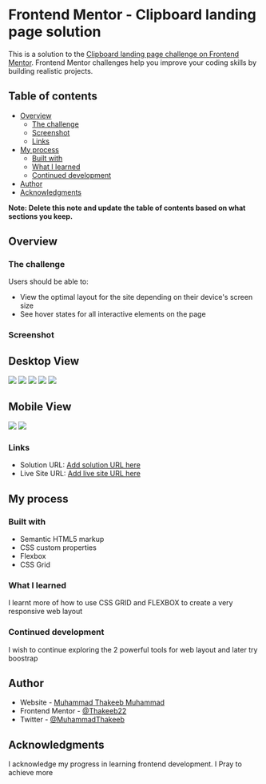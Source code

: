 # Frontend Mentor - Clipboard landing page solution

This is a solution to the [Clipboard landing page challenge on Frontend Mentor](https://www.frontendmentor.io/challenges/clipboard-landing-page-5cc9bccd6c4c91111378ecb9). Frontend Mentor challenges help you improve your coding skills by building realistic projects. 

## Table of contents

- [Overview](#overview)
  - [The challenge](#the-challenge)
  - [Screenshot](#screenshot)
  - [Links](#links)
- [My process](#my-process)
  - [Built with](#built-with)
  - [What I learned](#what-i-learned)
  - [Continued development](#continued-development)
- [Author](#author)
- [Acknowledgments](#acknowledgments)

**Note: Delete this note and update the table of contents based on what sections you keep.**

## Overview

### The challenge

Users should be able to:

- View the optimal layout for the site depending on their device's screen size
- See hover states for all interactive elements on the page

### Screenshot

## Desktop View
![](./design/Frontend%20Mentor%20_%20Clipboard%20landing%20page%20-%20Google%20Chrome%2008_06_2025%2001_51_30.png)
![](./design/Frontend%20Mentor%20_%20Clipboard%20landing%20page%20-%20Google%20Chrome%2008_06_2025%2001_51_39.png)
![](./design/Frontend%20Mentor%20_%20Clipboard%20landing%20page%20-%20Google%20Chrome%2008_06_2025%2001_51_46.png)
![](./design/Frontend%20Mentor%20_%20Clipboard%20landing%20page%20-%20Google%20Chrome%2008_06_2025%2001_51_53.png)
![](./design/Frontend%20Mentor%20_%20Clipboard%20landing%20page%20-%20Google%20Chrome%2008_06_2025%2001_51_57.png)

## Mobile View
![](./design/Screenshot_20250608-140049.png)
![](./design/Screenshot_20250608-140109.png)


### Links

- Solution URL: [Add solution URL here](https://your-solution-url.com)
- Live Site URL: [Add live site URL here](https://your-live-site-url.com)

## My process

### Built with

- Semantic HTML5 markup
- CSS custom properties
- Flexbox
- CSS Grid


### What I learned

I learnt more of how to use CSS GRID and FLEXBOX to create a very responsive web layout


### Continued development
I wish to continue exploring the 2 powerful tools for web layout and later try boostrap



## Author

- Website - [Muhammad Thakeeb Muhammad](https://www.your-site.com)
- Frontend Mentor - [@Thakeeb22](https://www.frontendmentor.io/profile/Thakeeb22)
- Twitter - [@MuhammadThakeeb](https://x.com/MuhammadThakeeb?s=09)


## Acknowledgments

I acknowledge my progress in learning frontend development. I Pray to achieve more
